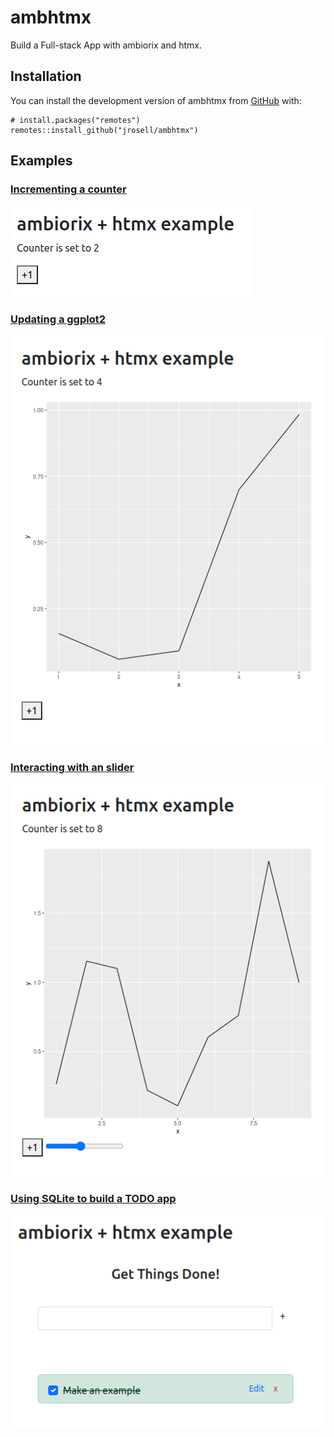 # ambhtmx

Build a Full-stack App with ambiorix and htmx.

## Installation

You can install the development version of ambhtmx from [GitHub](https://github.com/) with:

```
# install.packages("remotes")
remotes::install_github("jrosell/ambhtmx")
```

## Examples

### [Incrementing a counter](https://github.com/jrosell/ambhtmx/blob/main/inst/examples/01-counter.R)
[![](https://raw.githubusercontent.com/jrosell/ambhtmx/main/inst/examples/01.png)](https://github.com/jrosell/ambhtmx/blob/main/inst/examples/01-counter.R)

### [Updating a ggplot2](https://github.com/jrosell/ambhtmx/blob/main/inst/examples/02-ggplot2.R)
[![](https://raw.githubusercontent.com/jrosell/ambhtmx/main/inst/examples/02.png)](https://github.com/jrosell/ambhtmx/blob/main/inst/examples/02-ggplot2.R)

### [Interacting with an slider](https://github.com/jrosell/ambhtmx/blob/main/inst/examples/03-slider.R)
[![](https://raw.githubusercontent.com/jrosell/ambhtmx/main/inst/examples/03.png)](https://github.com/jrosell/ambhtmx/blob/main/inst/examples/03-slider.R)

### [Using SQLite to build a TODO app](https://github.com/jrosell/ambhtmx/blob/main/inst/examples/04-todo.R)
[![](https://raw.githubusercontent.com/jrosell/ambhtmx/main/inst/examples/04.png)](https://github.com/jrosell/ambhtmx/blob/main/inst/examples/04-todo.R)
